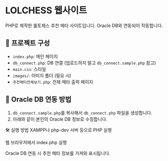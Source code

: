 # LOLCHESS 웹사이트

PHP로 제작한 롤토체스 추천 메타 사이트입니다. Oracle DB와 연동되어 작동합니다.

## 📁 프로젝트 구성

- `index.php`: 메인 페이지
- `db_connect.php`: DB 연결 (업로드하지 말고 `db_connect.sample.php` 참고)
- `main.css`: 스타일
- `images/`: 이미지 폴더 (필요 시)
- `추천메타전체보기.php`: 전체 메타 출력 페이지

## 🔌 Oracle DB 연동 방법

1. `db_connect.sample.php`를 복사해서 `db_connect.php` 파일을 생성합니다.
2. 아래와 같이 본인의 Oracle DB 정보로 수정합니다.


🛠️ 실행 방법
XAMPP나 php-dev 서버 등으로 PHP 실행

웹 브라우저에서 index.php 실행

Oracle DB 연동 시 추천 메타 정보를 가져와 표시됩니다.
